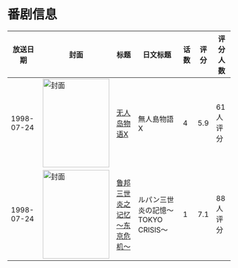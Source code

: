 # 番剧信息

|放送日期|封面|标题|日文标题|话数|评分|评分人数|
|---|---|---|---|---|---|---|
|1998-07-24|<img src="https://bangumi.tv/img/no_icon_subject.png" alt="封面" style="width:150px;height:200px;object-fit:cover;">|[无人岛物语X](https://bangumi.tv/subject/75689)|無人島物語X|4|5.9|61人评分|
|1998-07-24|<img src="https://lain.bgm.tv/pic/cover/c/48/69/83012_FZNn1.jpg" alt="封面" style="width:150px;height:200px;object-fit:cover;">|[鲁邦三世 炎之记忆～东京危机～](https://bangumi.tv/subject/83012)|ルパン三世 炎の記憶〜TOKYO CRISIS〜|1|7.1|88人评分|
